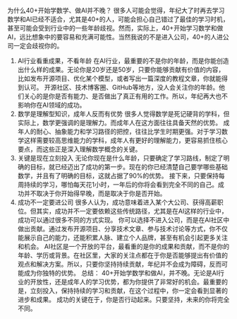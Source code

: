 为什么40+开始学数学、做AI并不晚？
很多人可能会觉得，年纪大了时再去学习数学和AI已经不适合，尤其是40+的人，可能会担心自己错过了最佳的学习时机，甚至可能会受到行业中的一些年龄歧视。然而，实际上，40+开始学习数学和做AI，远比想象中的要容易和充满可能性。当然我说的不是进入公司，40+的人进公司一定会歧视你的。
1. AI行业看重成果，不看年龄
在AI行业，最重要的不是你的年龄，而是你能创造出什么样的成果。无论你是20岁还是50岁，只要你能够贡献有价值的内容，比如发布开源项目、优化某个模型，或者写出一篇深度的教程文章，你就能得到认可。
开源社区、技术博客圈、GitHub等地方，没人会关注你的年龄。他们关心的是你是否有能力、是否做出了真正有用的工作。所以，年纪再大也不影响你在AI领域的成功。
2. 数学是理解型知识，成年人反而有优势
很多人觉得数学是死记硬背的学科，但实际上，数学更强调的是理解力。而成年人在这方面往往具备天然的优势。
成年人的耐心、抽象能力和学习路径的把控，往往比学生时期更强。对于学习数学这样需要较高思维能力的学科，成年人有更好的理解能力，更容易抓住核心要点，而这些正是深入理解数学概念的关键。
3. 关键是现在立刻投入
无论你现在是什么年龄，只要确定了学习路线，制定了明确的目标，就已经迈出了成功的第一步。现在的你已经清楚自己要学哪些基础数学，并且有了明确的目标，这就占据了90%的优势。
接下来，只要保持每周持续的学习，哪怕每天花1小时，一年后的你将会看到完全不同的自己。成功并不取决于你开始得早晚，而是取决于你是否开始。
4. 成功不一定要进公司
很多人认为，成功意味着进入某个大公司、获得高薪职位。但其实，成功并不一定要依赖这些传统路径，尤其是在AI这样的行业中，成功可以通过很多不同的方式实现。
你可以选择不进入公司，而是在AI社区中做出贡献。通过发布开源项目、分享技术文章、参与技术讨论等方式，你不仅能展示自己的能力，还能积累人脉、建立个人品牌，甚至有机会引起更多关注和机会。
AI社区是一个开放的平台，最看重的是你的成果和贡献，而不是你的年龄、学历或背景。在社区里，大家的关注点都在于你是否能够提出有价值的观点和解决方案。所以，只要你坚持持续贡献，年纪并不会成为障碍，反而可能成为你独特的优势。
总结：
40+开始学数学和做AI，并不晚。无论是AI行业的开放性，还是成年人的学习优势，都为你提供了非常好的机会。最重要的是，立刻投入，保持持续的学习和贡献，在这个过程中，你一定会看到显著的进步和成果。
成功的关键在于，你是否行动起来。只要坚持，未来的你将完全不同。
